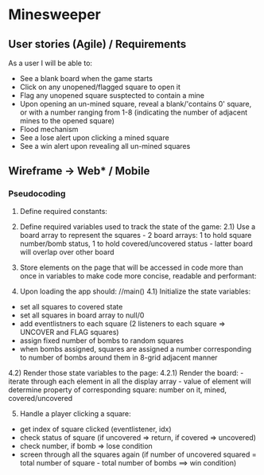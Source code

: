 # Minesweeper

##  User stories (Agile) / Requirements

As a user I will be able to:

* See a blank board when the game starts
* Click on any unopened/flagged square to open it
* Flag any unopened square susptected to contain a mine
* Upon opening an un-mined square, reveal a blank/'contains 0' square, or with a number ranging from 1-8 (indicating the number of adjacent mines to the opened square)
* Flood mechanism
* See a lose alert upon clicking a mined square
* See a win alert upon revealing all un-mined squares

## Wireframe -> Web* / Mobile


### Pseudocoding
1) Define required constants:


2) Define required variables used to track the state of the game:
   2.1) Use a board array to represent the squares
       - 2 board arrays: 1 to hold square number/bomb status, 1 to hold covered/uncovered status
       - latter board will overlap over other board

3) Store elements on the page that will be accessed in code more than once in variables to make code more concise, readable and performant:



4) Upon loading the app should:              //main()
  4.1) Initialize the state variables:
  - set all squares to covered state              
  - set all squares in board array to null/0       
  - add eventlistners to each square (2 listeners to each square => UNCOVER and FLAG squares)
  - assign fixed number of bombs to random squares
  - when bombs assigned, squares are assigned a number corresponding to number of bombs around them in 8-grid adjacent manner


  4.2) Render those state variables to the page:
    4.2.1) Render the board:
    - iterate through each element in all the display array
    - value of element will determine property of corresponding square: number on it, mined, covered/uncovered

5) Handle a player clicking a square:
- get index of square clicked (eventlistener, idx)
- check status of square (if uncovered => return, if covered => uncovered)
- check number, if bomb => lose condition
- screen through all the squares again (if number of uncovered squared = total number of square - total number of bombs ==> win condition)

		



